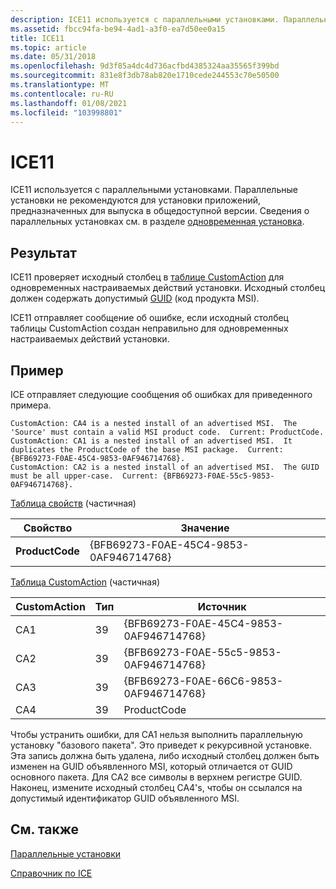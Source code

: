 ```yaml
---
description: ICE11 используется с параллельными установками. Параллельные установки не рекомендуются для установки приложений, предназначенных для выпуска в общедоступной версии. Сведения о параллельных установках см. в разделе одновременная установка.
ms.assetid: fbcc94fa-be94-4ad1-a3f0-ea7d50ee0a15
title: ICE11
ms.topic: article
ms.date: 05/31/2018
ms.openlocfilehash: 9d3f85a4dc4d736acfbd4385324aa35565f399bd
ms.sourcegitcommit: 831e8f3db78ab820e1710cede244553c70e50500
ms.translationtype: MT
ms.contentlocale: ru-RU
ms.lasthandoff: 01/08/2021
ms.locfileid: "103998801"
---
```

# <a name="ice11"></a>ICE11

ICE11 используется с параллельными установками. Параллельные установки не рекомендуются для установки приложений, предназначенных для выпуска в общедоступной версии. Сведения о параллельных установках см. в разделе [одновременная установка](concurrent-installations.md).

## <a name="result"></a>Результат

ICE11 проверяет исходный столбец в [таблице CustomAction](customaction-table.md) для одновременных настраиваемых действий установки. Исходный столбец должен содержать допустимый [GUID](guid.md) (код продукта MSI).

ICE11 отправляет сообщение об ошибке, если исходный столбец таблицы CustomAction создан неправильно для одновременных настраиваемых действий установки.

## <a name="example"></a>Пример

ICE отправляет следующие сообщения об ошибках для приведенного примера.

``` syntax
CustomAction: CA4 is a nested install of an advertised MSI.  The 'Source' must contain a valid MSI product code.  Current: ProductCode.
CustomAction: CA1 is a nested install of an advertised MSI.  It duplicates the ProductCode of the base MSI package.  Current: {BFB69273-F0AE-45C4-9853-0AF946714768}.
CustomAction: CA2 is a nested install of an advertised MSI.  The GUID must be all upper-case.  Current: {BFB69273-F0AE-55c5-9853-0AF946714768}.
```

[Таблица свойств](property-table.md) (частичная)



| Свойство        | Значение                                  |
|-----------------|----------------------------------------|
| **ProductCode** | {BFB69273-F0AE-45C4-9853-0AF946714768} |



 

[Таблица CustomAction](customaction-table.md) (частичная)



| CustomAction | Тип | Источник                                 |
|--------------|------|----------------------------------------|
| CA1          | 39   | {BFB69273-F0AE-45C4-9853-0AF946714768} |
| CA2          | 39   | {BFB69273-F0AE-55c5-9853-0AF946714768} |
| CA3          | 39   | {BFB69273-F0AE-66C6-9853-0AF946714768} |
| CA4          | 39   | ProductCode                            |



 

Чтобы устранить ошибки, для CA1 нельзя выполнить параллельную установку "базового пакета". Это приведет к рекурсивной установке. Эта запись должна быть удалена, либо исходный столбец должен быть изменен на GUID объявленного MSI, который отличается от GUID основного пакета. Для CA2 все символы в верхнем регистре GUID. Наконец, измените исходный столбец CA4's, чтобы он ссылался на допустимый идентификатор GUID объявленного MSI.

## <a name="related-topics"></a>См. также

<dl> <dt>

[Параллельные установки](concurrent-installations.md)
</dt> <dt>

[Справочник по ICE](ice-reference.md)
</dt> </dl>

 

 



